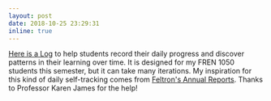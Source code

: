 ```yaml
---
layout: post
date: 2018-10-25 23:29:31
inline: true
---
```


[Here is a Log](https://ss4ws.github.io/blog/2018/learning-log/) to help students record their daily progress and discover patterns in their learning over time. It is designed for my FREN 1050 students this semester, but it can take many iterations. My inspiration for this kind of daily self-tracking comes from [Feltron's Annual Reports](http://feltron.com/FAR14.html). Thanks to Professor Karen James for the help!